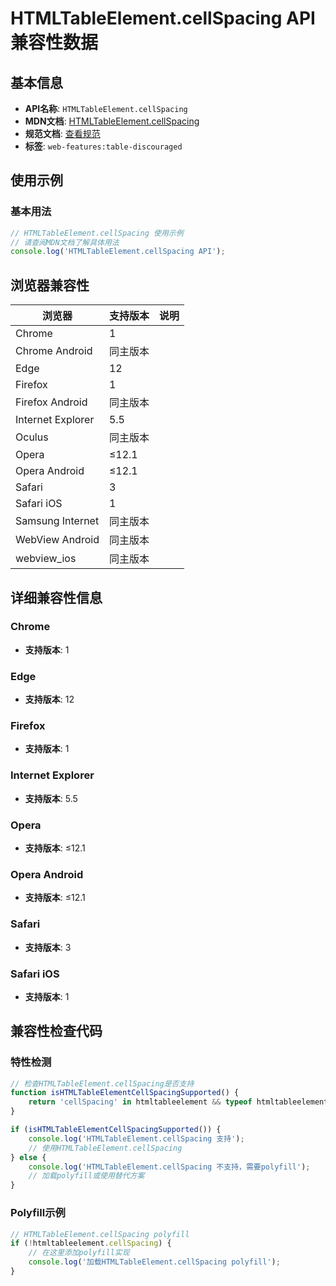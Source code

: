 # HTMLTableElement.cellSpacing API 兼容性数据

## 基本信息

- **API名称**: `HTMLTableElement.cellSpacing`
- **MDN文档**: [HTMLTableElement.cellSpacing](https://developer.mozilla.org/docs/Web/API/HTMLTableElement/cellSpacing)
- **规范文档**: [查看规范](https://html.spec.whatwg.org/multipage/obsolete.html#dom-table-cellspacing)
- **标签**: `web-features:table-discouraged`

## 使用示例

### 基本用法

```javascript
// HTMLTableElement.cellSpacing 使用示例
// 请查阅MDN文档了解具体用法
console.log('HTMLTableElement.cellSpacing API');
```

## 浏览器兼容性

| 浏览器 | 支持版本 | 说明 |
|--------|----------|------|
| Chrome | 1 |  |
| Chrome Android | 同主版本 |  |
| Edge | 12 |  |
| Firefox | 1 |  |
| Firefox Android | 同主版本 |  |
| Internet Explorer | 5.5 |  |
| Oculus | 同主版本 |  |
| Opera | ≤12.1 |  |
| Opera Android | ≤12.1 |  |
| Safari | 3 |  |
| Safari iOS | 1 |  |
| Samsung Internet | 同主版本 |  |
| WebView Android | 同主版本 |  |
| webview_ios | 同主版本 |  |

## 详细兼容性信息

### Chrome

- **支持版本**: 1

### Edge

- **支持版本**: 12

### Firefox

- **支持版本**: 1

### Internet Explorer

- **支持版本**: 5.5

### Opera

- **支持版本**: ≤12.1

### Opera Android

- **支持版本**: ≤12.1

### Safari

- **支持版本**: 3

### Safari iOS

- **支持版本**: 1

## 兼容性检查代码

### 特性检测

```javascript
// 检查HTMLTableElement.cellSpacing是否支持
function isHTMLTableElementCellSpacingSupported() {
    return 'cellSpacing' in htmltableelement && typeof htmltableelement.cellSpacing === 'function';
}

if (isHTMLTableElementCellSpacingSupported()) {
    console.log('HTMLTableElement.cellSpacing 支持');
    // 使用HTMLTableElement.cellSpacing
} else {
    console.log('HTMLTableElement.cellSpacing 不支持，需要polyfill');
    // 加载polyfill或使用替代方案
}
```

### Polyfill示例

```javascript
// HTMLTableElement.cellSpacing polyfill
if (!htmltableelement.cellSpacing) {
    // 在这里添加polyfill实现
    console.log('加载HTMLTableElement.cellSpacing polyfill');
}
```

